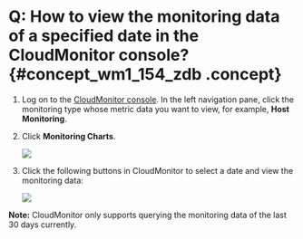 # Q: How to view the monitoring data of a specified date in the CloudMonitor console? {#concept_wm1_154_zdb .concept}

1.  Log on to the [CloudMonitor console](https://partners-intl.console.aliyun.com/#/cms). In the left navigation pane, click the monitoring type whose metric data you want to view, for example, **Host Monitoring**.
2.  Click **Monitoring Charts**.

    ![](http://static-aliyun-doc.oss-cn-hangzhou.aliyuncs.com/assets/img/6293/154089217613992_en-US.png)

3.  Click the following buttons in CloudMonitor to select a date and view the monitoring data:

    ![](http://static-aliyun-doc.oss-cn-hangzhou.aliyuncs.com/assets/img/6293/154089217613995_en-US.png)


**Note:** CloudMonitor only supports querying the monitoring data of the last 30 days currently.

